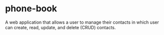 # phone-book
 A web application that allows a user to manage their contacts in which user can create, read, update, and delete (CRUD) contacts.
